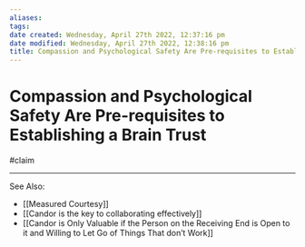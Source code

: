 ```yaml
---
aliases: 
tags: 
date created: Wednesday, April 27th 2022, 12:37:16 pm
date modified: Wednesday, April 27th 2022, 12:38:16 pm
title: Compassion and Psychological Safety Are Pre-requisites to Establishing a Brain Trust
---
```


# Compassion and Psychological Safety Are Pre-requisites to Establishing a Brain Trust

#claim

---

See Also:

- [[Measured Courtesy]]
- [[Candor is the key to collaborating effectively]]
- [[Candor is Only Valuable if the Person on the Receiving End is Open to it and Willing to Let Go of Things That don’t Work]]
